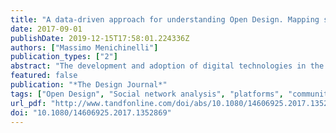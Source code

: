 ```yaml
---
title: "A data-driven approach for understanding Open Design. Mapping social interactions in collaborative processes on GitHub"
date: 2017-09-01
publishDate: 2019-12-15T17:58:01.224336Z
authors: ["Massimo Menichinelli"]
publication_types: ["2"]
abstract: "The development and adoption of digital technologies in the past decades has modified existing working conditions and introduced new ones in many fields and disciplines. This process has also influenced the field of Design especially with the Open Design and the Maker movements. The article proposes a software library for analysing networks of social interactions over time on Git projects hosted on GitHub. Such software may be useful for understanding social interactions over time on GitHub, enabling thus an overview of participation in collaborative processes and therefore advance our understanding of how platforms connects and influence makers and designers in their collaborative work on Open Design. The article show its application to three cases of (a) discussing the nature and concepts of Open Design, (b) teaching Open Design to interaction design students, (c) the development of a platform for Maker laboratories and Open Design projects."
featured: false
publication: "*The Design Journal*"
tags: ["Open Design", "Social network analysis", "platforms", "community", "Process"]
url_pdf: "http://www.tandfonline.com/doi/abs/10.1080/14606925.2017.1352869"
doi: "10.1080/14606925.2017.1352869"
---
```


